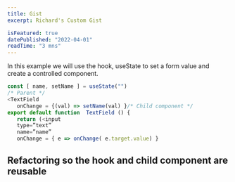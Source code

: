 ```yaml
---
title: Gist
excerpt: Richard's Custom Gist

isFeatured: true
datePublished: "2022-04-01"
readTime: "3 mns"
---
```


In this example we will use the hook, useState to set a form value and create a controlled component.

```js
const [ name, setName ] = useState("")
/* Parent */
<TextField
   onChange = {(val) => setName(val) }/* Child component */
export default function  TextField () {
   return (<input
   type=”text”
   name=”name”
   onChange = { e => onChange( e.target.value) }
```

## Refactoring so the hook and child component are reusable
